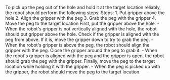 To pick up the peg out of the hole and hold it at the target location reliably, the robot should perform the following steps:
    Steps:  1. Put gripper above the hole  2. Align the gripper with the peg  3. Grab the peg with the gripper  4. Move the peg to the target location
    First, put the gripper above the hole.
    - When the robot's gripper is not vertically aligned with the hole, the robot should put gripper above the hole.
    Check if the gripper is aligned with the peg from above. If it is, move the gripper down to try to grab the peg.
    - When the robot's gripper is above the peg, the robot should align the gripper with the peg.
    Close the gripper around the peg to grab it.
    - When the robot's gripper is aligned with the peg and the gripper is open, the robot should grab the peg with the gripper.
    Finally, move the peg to the target location while holding it with the gripper.
    - When the peg is picked up with the gripper, the robot should move the peg to the target location.
